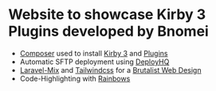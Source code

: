 # Website to showcase Kirby 3 Plugins developed by Bnomei

- [Composer](https://getcomposer.org/) used to install [Kirby 3](https://getkirby.com/) and [Plugins](https://packagist.org/users/bnomei/packages/)
- Automatic SFTP deployment using [DeployHQ](https://www.deployhq.com/r/0zmoka)
- [Laravel-Mix](https://laravel-mix.com/) and [Tailwindcss](https://tailwindcss.com) for a [Brutalist Web Design](https://brutalist-web.design/) 
- Code-Highlighting with [Rainbows](https://craig.is/making/rainbows)
